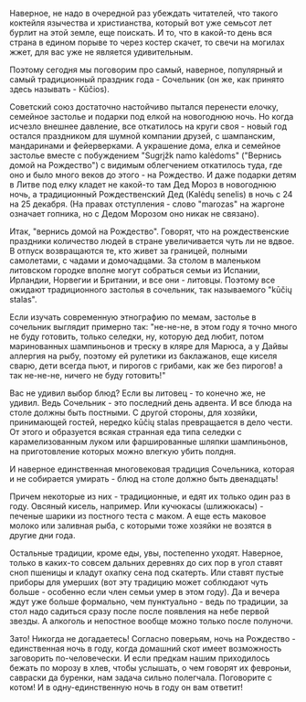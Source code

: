 Наверное, не надо в очередной раз убеждать читателей, что такого коктейля язычества и христианства, который вот уже семьсот лет бурлит на этой земле, еще поискать. И то, что в какой-то день вся страна в едином порыве то через костер скачет, то свечи на могилах жжет, для вас уже не является удивительным.

Поэтому сегодня мы поговорим про самый, наверное, популярный и самый традиционный праздник года - Сочельник (он же, как принято здесь называть - Kūčios).

Советский союз достаточно настойчиво пытался перенести елочку, семейное застолье и подарки под елкой на новогоднюю ночь. Но когда исчезло внешнее давление, все откатилось на круги своя - новый год остался праздником для шумной компании друзей, с шампанским, мандаринами и фейерверками. А украшение дома, елка и семейное застолье вместе с побуждением "Sugrįžk namo kalėdoms" ("Вернись домой на Рождество") с видимым облегчением откатилось туда, где оно и было много веков до этого - на Рождество. И даже подарки детям в Литве под елку кладет не какой-то там Дед Мороз в новогоднюю ночь, а традиционный Рождественский Дед (Kalėdų senelis) в ночь с 24 на 25 декабря. (На правах отступления - слово "marozas" на жаргоне означает гопника, но с Дедом Морозом оно никак не связано).

Итак, "вернись домой на Рождество". Говорят, что на рождественские праздники количество людей в стране увеличивается чуть ли не вдвое. В отпуск возвращаются те, кто живет за границей, полными самолетами, с чадами и домочадцами. За столом в маленьком литовском городке вполне могут собраться семьи из Испании, Ирландии, Норвегии и Британии, и все они - литовцы. Поэтому все ожидают традиционного застолья в сочельник, так называемого "kūčių stalas". 

Если изучать современную этнографию по мемам, застолье в сочельник выглядит примерно так: "не-не-не, в этом году я точно много не буду готовить, только селедки, ну, которую дед любит, потом маринованных шампиньонов и треску в кляре для Марюса, а у Дайвы аллергия на рыбу, поэтому ей рулетики из баклажанов, еще киселя сварю, дети всегда пьют, и пирогов с грибами, как же без пирогов! а так не-не-не, ничего не буду готовить!"

Вас не удивил выбор блюд? Если вы литовец - то конечно же, не удивил. Ведь Сочельник - это последний день адвента. И все блюда на столе должны быть постными. С другой стороны, для хозяйки, принимающей гостей, нередко kūčių stalas превращается в дело чести. От этого и образуется всякая странная еда типа селедки с карамелизованным луком или фаршированные шляпки шампиньонов, на приготовление которых можно влегкую убить полдня.

И наверное единственная многовековая традиция Сочельника, которая и не собирается умирать - блюд на столе должно быть двенадцать!

Причем некоторые из них - традиционные, и едят их только один раз в году. Овсяный кисель, например. Или кучюкасы (шлижюкасы) - печеные шарики из постного теста с маком. А еще есть маковое молоко или заливная рыба, с которыми тоже хозяйки не возятся в другие дни года.  

Остальные традиции, кроме еды, увы, постепенно уходят. Наверное, только в каких-то совсем дальних деревнях до сих пор в угол ставят сноп пшеницы и кладут охапку сена под скатерть. Или ставят пустые приборы для умерших (вот эту традицию может соблюдают чуть больше -  особенно если член семьи умер в этом году). Да и вечера ждут уже больше формально, чем пунктуально - ведь по традиции, за стол надо садиться сразу после после появления на небе первой звезды. А алкоголь и непостное вообще можно только после полуночи.

Зато! Никогда не догадаетесь! Согласно поверьям, ночь на Рождество - единственная ночь в году, когда домашний скот имеет возможность заговорить по-человечески. И если предкам нашим приходилось бежать по морозу в хлев, чтобы услышать, о чем говорят их февроньи, савраски да буренки, нам задача сильно полегчала. Поговорите с котом! И в одну-единственную ночь в году он вам ответит!

